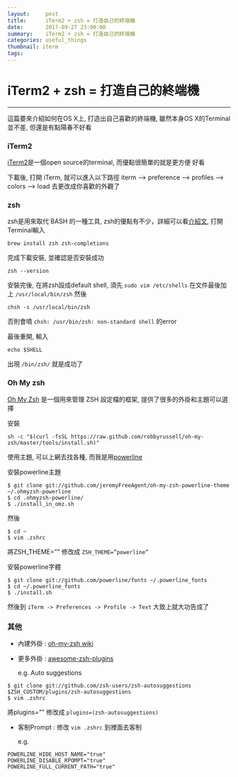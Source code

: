 ```yaml
---
layout:     post
title:      iTerm2 + zsh = 打造自己的終端機
date:       2017-09-27 23:00:00
summary:    iTerm2 + zsh = 打造自己的終端機
categories: useful_things
thumbnail: iterm
tags:
---
```


# iTerm2 + zsh = 打造自己的終端機
---

這篇要來介紹如何在OS X上, 打造出自己喜歡的終端機, 雖然本身OS X的Terminal並不差, 但還是有點陽春不好看

### iTerm2

[iTerm2](https://www.iterm2.com/)是一個open source的terminal, 而優點很簡單的就是更方便 好看

下載後, 打開 iTerm, 就可以進入以下路徑 iterm --> preference --> profiles --> colors --> load 去更改成你喜歡的外觀了

### zsh

zsh是用來取代 BASH 的一種工具, zsh的優點有不少，詳細可以看[介紹文](http://josephj.com/entry.php?id=314), 打開Terminal輸入 

```
brew install zsh zsh-completions
```

完成下載安裝, 並確認是否安裝成功

```
zsh --version
```

安裝完後, 在將zsh設成default shell, 須先 `sudo vim /etc/shells` 在文件最後加上 `/usr/local/bin/zsh` 然後

```
chsh -s /usr/local/bin/zsh
```

否則會噴 `chsh: /usr/bin/zsh: non-standard shell` 的error

最後重開, 輸入

```
echo $SHELL
```

出現 `/bin/zsh/` 就是成功了

### Oh My zsh

[Oh My Zsh](http://ohmyz.sh/) 是一個用來管理 ZSH 設定檔的框架, 提供了很多的外掛和主題可以選擇

安裝

```
sh -c "$(curl -fsSL https://raw.github.com/robbyrussell/oh-my-zsh/master/tools/install.sh)"
```

使用主題, 可以上網去找各種, 而我是用[powerline](https://github.com/jeremyFreeAgent/oh-my-zsh-powerline-theme)

安裝powerline主題

```
$ git clone git://github.com/jeremyFreeAgent/oh-my-zsh-powerline-theme ~/.ohmyzsh-powerline
$ cd .ohmyzsh-powerline/
$ ./install_in_omz.sh
```

然後 

```
$ cd ~
$ vim .zshrc
```

將ZSH_THEME=”” 修改成 `ZSH_THEME=”powerline”`

安裝powerline字體

```
$ git clone git://github.com/powerline/fonts ~/.powerline_fonts
$ cd ~/.powerline_fonts
$ ./install.sh
```

然後到 `iTerm -> Preferences -> Profile -> Text` 大致上就大功告成了

### 其他

- 內建外掛 : [oh-my-zsh wiki](https://github.com/robbyrussell/oh-my-zsh/wiki/Plugins)

- 更多外掛 : [awesome-zsh-plugins](https://github.com/unixorn/awesome-zsh-plugins)

  e.g. Auto suggestions

```
$ git clone git://github.com/zsh-users/zsh-autosuggestions $ZSH_CUSTOM/plugins/zsh-autosuggestions
$ vim .zshrc
```

  將plugins=”” 修改成 `plugins=(zsh-autosuggestions)` 

- 客制Prompt : 修改 `vim .zshrc` 到裡面去客制 

  e.g. 

```
POWERLINE_HIDE_HOST_NAME="true"
POWERLINE_DISABLE_RPOMPT="true"
POWERLINE_FULL_CURRENT_PATH="true"
```




